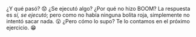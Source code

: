 ¿Y qué pasó? :worried: ¿Se ejecutó algo? ¿Por qué no hizo BOOM? La respuesta es _sí, se ejecutó_; pero como no había ninguna bolita roja, simplemente no intentó sacar nada. :open_mouth: ¿Pero cómo lo supo? Te lo contamos en el próximo ejercicio. :grin: